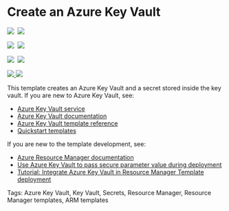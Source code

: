 # Create an Azure Key Vault

<IMG SRC="https://azbotstorage.blob.core.windows.net/badges/101-key-vault-create/PublicLastTestDate.svg" />&nbsp;
<IMG SRC="https://azbotstorage.blob.core.windows.net/badges/101-key-vault-create/PublicDeployment.svg" />&nbsp;

<IMG SRC="https://azbotstorage.blob.core.windows.net/badges/101-key-vault-create/FairfaxLastTestDate.svg" />&nbsp;
<IMG SRC="https://azbotstorage.blob.core.windows.net/badges/101-key-vault-create/FairfaxDeployment.svg" />&nbsp;

<IMG SRC="https://azbotstorage.blob.core.windows.net/badges/101-key-vault-create/BestPracticeResult.svg" />&nbsp;
<IMG SRC="https://azbotstorage.blob.core.windows.net/badges/101-key-vault-create/CredScanResult.svg" />&nbsp;

<a href="https://portal.azure.com/#create/Microsoft.Template/uri/https%3A%2F%2Fraw.githubusercontent.com%2FAzure%2Fazure-quickstart-templates%2Fmaster%2F101-key-vault-create%2Fazuredeploy.json" target="_blank">
    <img src="http://azuredeploy.net/deploybutton.png"/>
</a>
<a href="http://armviz.io/#/?load=https%3A%2F%2Fraw.githubusercontent.com%2FAzure%2Fazure-quickstart-templates%2Fmaster%2F101-key-vault-create%2Fazuredeploy.json" target="_blank">
    <img src="http://armviz.io/visualizebutton.png"/>
</a>

This template creates an Azure Key Vault and a secret stored inside the key vault. If you are new to Azure Key Vault, see:

- [Azure Key Vault service](https://azure.microsoft.com/services/key-vault/)
- [Azure Key Vault documentation](https://docs.microsoft.com/azure/key-vault/)
- [Azure Key Vault template reference](https://docs.microsoft.com/azure/templates/microsoft.keyvault/allversions)
- [Quickstart templates](https://azure.microsoft.com/resources/templates/?resourceType=Microsoft.Keyvault)

If you are new to the template development, see:

- [Azure Resource Manager documentation](https://docs.microsoft.com/en-us/azure/azure-resource-manager/)
- [Use Azure Key Vault to pass secure parameter value during deployment](https://docs.microsoft.com/azure/azure-resource-manager/resource-manager-keyvault-parameter)
- [Tutorial: Integrate Azure Key Vault in Resource Manager Template deployment](https://docs.microsoft.com/azure/azure-resource-manager/resource-manager-tutorial-use-key-vault)

Tags: Azure Key Vault, Key Vault, Secrets, Resource Manager, Resource Manager templates, ARM templates
